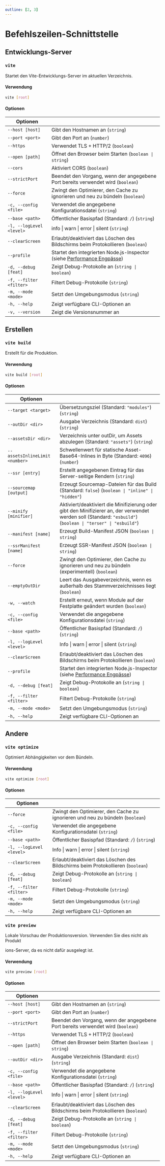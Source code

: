 ```yaml
---
outline: [2, 3]
---
```


# Befehlszeilen-Schnittstelle

## Entwicklungs-Server

### `vite`

Startet den Vite-Entwicklungs-Server im aktuellen Verzeichnis.

#### Verwendung

```bash
vite [root]
```

#### Optionen

| Optionen                 |                                                                                                                           |
| ------------------------ | ------------------------------------------------------------------------------------------------------------------------- |
| `--host [host]`          | Gibt den Hostnamen an (`string`)                                                                                          |
| `--port <port>`          | Gibt den Port an (`number`)                                                                                               |
| `--https`                | Verwendet TLS + HTTP/2 (`boolean`)                                                                                        |
| `--open [path]`          | Öffnet den Browser beim Starten (`boolean \| string`)                                                                     |
| `--cors`                 | Aktiviert CORS (`boolean`)                                                                                                |
| `--strictPort`           | Beendet den Vorgang, wenn der angegebene Port bereits verwendet wird (`boolean`)                                          |
| `--force`                | Zwingt den Optimierer, den Cache zu ignorieren und neu zu bündeln (`boolean`)                                             |
| `-c, --config <file>`    | Verwendet die angegebene Konfigurationsdatei (`string`)                                                                   |
| `--base <path>`          | Öffentlicher Basispfad (Standard: `/`) (`string`)                                                                         |
| `-l, --logLevel <level>` | info \| warn \| error \| silent (`string`)                                                                                |
| `--clearScreen`          | Erlaubt/deaktiviert das Löschen des Bildschirms beim Protokollieren (`boolean`)                                           |
| `--profile`              | Startet den integrierten Node.js-Inspector (siehe [Performance Engpässe](/guide/troubleshooting#performance-bottlenecks)) |
| `-d, --debug [feat]`     | Zeigt Debug-Protokolle an (`string \| boolean`)                                                                           |
| `-f, --filter <filter>`  | Filtert Debug-Protokolle (`string`)                                                                                       |
| `-m, --mode <mode>`      | Setzt den Umgebungsmodus (`string`)                                                                                       |
| `-h, --help`             | Zeigt verfügbare CLI-Optionen an                                                                                          |
| `-v, --version`          | Zeigt die Versionsnummer an                                                                                               |

## Erstellen

### `vite build`

Erstellt für die Produktion.

#### Verwendung

```bash
vite build [root]
```

#### Optionen

| Optionen                       |                                                                                                                                                               |
| ------------------------------ | ------------------------------------------------------------------------------------------------------------------------------------------------------------- |
| `--target <target>`            | Übersetzungsziel (Standard: `"modules"`) (`string`)                                                                                                           |
| `--outDir <dir>`               | Ausgabe Verzeichnis (Standard: `dist`) (`string`)                                                                                                             |
| `--assetsDir <dir>`            | Verzeichnis unter outDir, um Assets abzulegen (Standard: `"assets"`) (`string`)                                                                               |
| `--assetsInlineLimit <number>` | Schwellenwert für statische Asset-Base64-Inlines in Byte (Standard: `4096`) (`number`)                                                                        |
| `--ssr [entry]`                | Erstellt angegebenen Eintrag für das Server-seitige Rendern (`string`)                                                                                        |
| `--sourcemap [output]`         | Erzeugt Sourcemap-Dateien für das Build (Standard: `false`) (`boolean \| "inline" \| "hidden"`)                                                               |
| `--minify [minifier]`          | Aktiviert/deaktiviert die Minifizierung oder gibt den Minifizierer an, der verwendet werden soll (Standard: `"esbuild"`) (`boolean \| "terser" \| "esbuild"`) |
| `--manifest [name]`            | Erzeugt Build-Manifest JSON (`boolean \| string`)                                                                                                             |
| `--ssrManifest [name]`         | Erzeugt SSR-Manifest JSON (`boolean \| string`)                                                                                                               |
| `--force`                      | Zwingt den Optimierer, den Cache zu ignorieren und neu zu bündeln (experimentell) (`boolean`)                                                                 |
| `--emptyOutDir`                | Leert das Ausgabeverzeichnis, wenn es außerhalb des Stammverzeichnisses liegt (`boolean`)                                                                     |
| `-w, --watch`                  | Erstellt erneut, wenn Module auf der Festplatte geändert wurden (`boolean`)                                                                                   |
| `-c, --config <file>`          | Verwendet die angegebene Konfigurationsdatei (`string`)                                                                                                       |
| `--base <path>`                | Öffentlicher Basispfad (Standard: `/`) (`string`)                                                                                                             |
| `-l, --logLevel <level>`       | Info \| warn \| error \| silent (`string`)                                                                                                                    |
| `--clearScreen`                | Erlaubt/deaktiviert das Löschen des Bildschirms beim Protokollieren (`boolean`)                                                                               |
| `--profile`                    | Startet den integrierten Node.js-Inspector (siehe [Performance Engpässe](/guide/troubleshooting#performance-bottlenecks))                                     |
| `-d, --debug [feat]`           | Zeigt Debug-Protokolle an (`string \| boolean`)                                                                                                               |
| `-f, --filter <filter>`        | Filtert Debug-Protokolle (`string`)                                                                                                                           |
| `-m, --mode <mode>`            | Setzt den Umgebungsmodus (`string`)                                                                                                                           |
| `-h, --help`                   | Zeigt verfügbare CLI-Optionen an                                                                                                                              |

## Andere

### `vite optimize`

Optimiert Abhängigkeiten vor dem Bündeln.

#### Verwendung

```bash
vite optimize [root]
```

#### Optionen

| Optionen                 |                                                                                 |
| ------------------------ | ------------------------------------------------------------------------------- |
| `--force`                | Zwingt den Optimierer, den Cache zu ignorieren und neu zu bündeln (`boolean`)   |
| `-c, --config <file>`    | Verwendet die angegebene Konfigurationsdatei (`string`)                         |
| `--base <path>`          | Öffentlicher Basispfad (Standard: `/`) (`string`)                               |
| `-l, --logLevel <level>` | Info \| warn \| error \| silent (`string`)                                      |
| `--clearScreen`          | Erlaubt/deaktiviert das Löschen des Bildschirms beim Protokollieren (`boolean`) |
| `-d, --debug [feat]`     | Zeigt Debug-Protokolle an (`string \| boolean`)                                 |
| `-f, --filter <filter>`  | Filtert Debug-Protokolle (`string`)                                             |
| `-m, --mode <mode>`      | Setzt den Umgebungsmodus (`string`)                                             |
| `-h, --help`             | Zeigt verfügbare CLI-Optionen an                                                |

### `vite preview`

Lokale Vorschau der Produktionsversion. Verwenden Sie dies nicht als Produkt

ions-Server, da es nicht dafür ausgelegt ist.

#### Verwendung

```bash
vite preview [root]
```

#### Optionen

| Optionen                 |                                                                                  |
| ------------------------ | -------------------------------------------------------------------------------- |
| `--host [host]`          | Gibt den Hostnamen an (`string`)                                                 |
| `--port <port>`          | Gibt den Port an (`number`)                                                      |
| `--strictPort`           | Beendet den Vorgang, wenn der angegebene Port bereits verwendet wird (`boolean`) |
| `--https`                | Verwendet TLS + HTTP/2 (`boolean`)                                               |
| `--open [path]`          | Öffnet den Browser beim Starten (`boolean \| string`)                            |
| `--outDir <dir>`         | Ausgabe Verzeichnis (Standard: `dist`)(`string`)                                 |
| `-c, --config <file>`    | Verwendet die angegebene Konfigurationsdatei (`string`)                          |
| `--base <path>`          | Öffentlicher Basispfad (Standard: `/`) (`string`)                                |
| `-l, --logLevel <level>` | Info \| warn \| error \| silent (`string`)                                       |
| `--clearScreen`          | Erlaubt/deaktiviert das Löschen des Bildschirms beim Protokollieren (`boolean`)  |
| `-d, --debug [feat]`     | Zeigt Debug-Protokolle an (`string \| boolean`)                                  |
| `-f, --filter <filter>`  | Filtert Debug-Protokolle (`string`)                                              |
| `-m, --mode <mode>`      | Setzt den Umgebungsmodus (`string`)                                              |
| `-h, --help`             | Zeigt verfügbare CLI-Optionen an                                                 |
